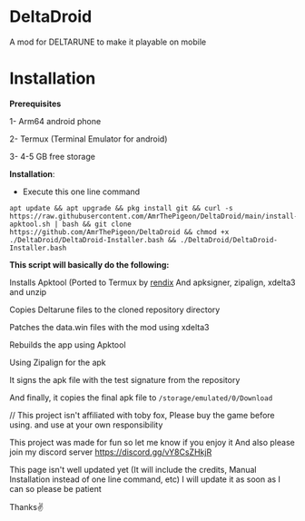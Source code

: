 # DeltaDroid

A mod for DELTARUNE to make it playable on mobile

# Installation
**Prerequisites**

1- Arm64 android phone

2- Termux (Terminal Emulator for android)

3- 4-5 GB free storage

**Installation**:
- Execute this one line command
```
apt update && apt upgrade && pkg install git && curl -s https://raw.githubusercontent.com/AmrThePigeon/DeltaDroid/main/install-apktool.sh | bash && git clone https://github.com/AmrThePigeon/DeltaDroid && chmod +x ./DeltaDroid/DeltaDroid-Installer.bash && ./DeltaDroid/DeltaDroid-Installer.bash
```

**This script will basically do the following:**

Installs Apktool (Ported to Termux by [rendix](https://github.com/rendiix)
And apksigner, zipalign, xdelta3 and unzip

Copies Deltarune files to the cloned repository directory

Patches the data.win files with the mod using xdelta3

Rebuilds the app using Apktool

Using Zipalign for the apk

It signs the apk file with the test signature from the repository

And finally, it copies the final apk file to `/storage/emulated/0/Download`


// This project isn't affiliated with toby fox, Please buy the game before using. and use at your own responsibility

This project was made for fun so let me know if you enjoy it
And also please join my discord server 
https://discord.gg/vY8CsZHkjR

This page isn't well updated yet (It will include the credits, Manual Installation instead of one line command, etc) I will update it as soon as I can so please be patient

Thanks✌️

